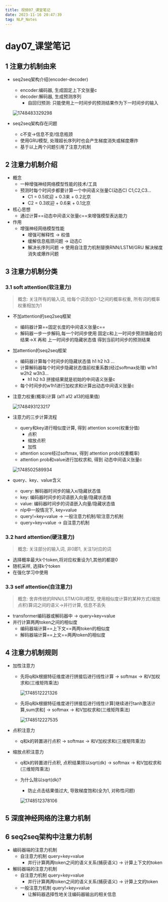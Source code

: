 ```yaml
---
title: 视频07_课堂笔记
date: 2023-11-16 20:47:39
tag: NLP_Notes
---
```


# day07_课堂笔记

## 1 注意力机制由来

- seq2seq架构介绍(encoder-decoder)

  - encoder:编码器, 生成固定上下文张量c
  - decoder:解码器, 生成预测序列
    - 自回归预测: 只能使用上一时间步的预测结果作为下一时间步的输入

  ![1748483329298](1748483329298.png)

- seq2seq架构存在问题

  - c不变->信息不变/信息瓶颈
  - 使用GRU模型, 处理超长序列时也会产生梯度消失或梯度爆炸
  - 基于以上两个问题引用了注意力机制

## 2 注意力机制介绍

- 概念
  - 一种增强神经网络模型性能的技术/工具
  - 预测时每个时间步都要计算一个中间语义张量C(动态C) C1,C2,C3...
    - C1 = 0.5欢迎 + 0.3来 + 0.2北京
    - C2 = 0.3欢迎 + 0.6来 + 0.1北京
- 核心思想
  - 通过计算==动态中间语义张量c==来增强模型表达能力
- 作用
  - 增强神经网络模型性能
    - 增强可解释性 -> 权值
    - 缓解信息瓶颈问题 -> 动态C
    - 解决长序列问题 -> 使用自注意力机制替换RNN/LSTM/GRU 解决梯度消失或爆炸问题

## 3 注意力机制分类

### 3.1 soft attention(软注意力)

> 概念: 关注所有的输入词, 给每个词添加0-1之间的概率权重, 所有词的概率权重相加为1

- 不加attention的seq2seq框架

  - 编码器计算==固定长度的中间语义张量c==
  - 解码器一步一步解码,每一个时间步使用 固定c和上一时间步预测值融合的结果->X 再和 上一时间步的隐藏状态值 得到当前时间步的预测结果

- 加attention的seq2seq框架

  - 编码器计算每个时间步的隐藏状态值 h1 h2 h3 ...
  - 计算解码器每个时间步隐藏状态值前权重系数(经过softmax处理)  w1h1 w2h2 w3h3...
    - h1 h2 h3 拼接结果就是初始的中间语义张量c
  - 每个时间步的w1h1进行加权求和计算出动态中间语义张量c

- 注意力权重(概率)计算 (a11 a12 a13的结果值)

  ![1748493123217](1748493123217.png)

- 注意力的三步计算流程

  - query和key进行相似度计算, 得到 attention score(权重分值)
    - 点积
    - 缩放点积
    - 加性
  - attention score经过softmax, 得到 attention prob(权重概率)
  - attention prob和value进行加权求和, 得到 动态中间语义张量c

  ![1748502589934](1748502589934.png)

- query、key、value含义

  - query: 解码器时间步的输入x/隐藏状态值
  - key: 编码器时间步的词语嵌入向量/隐藏状态值
  - value: 编码器时间步的词语嵌入向量/隐藏状态值
  - nlp中一般情况下, key=value
  - query!=key=value -> 一般注意力机制/软注意力机制
  - query=key=value -> 自注意力机制

### 3.2 hard attention(硬注意力)

> 概念: 关注部分的输入词, 非0即1, 关注1对应的词

- 选择概率最大k个token,将对应权重设为1,其他的都是0
- 随机采样, 选择k个token
- 在强化学习中使用

### 3.3 self attention(自注意力)

> 概念: 舍弃传统的RNN/LSTM/GRU模型, 使用相似度计算的某种方式(缩放点积)算词之间的语义->并行计算, 信息不丢失

- transformer编码器或解码器中 -> query=key=value
- 并行计算两两token之间的相似度
  - 编码器端计算==上下文==两两token的相似度
  - 解码器端计算==上文==两两token的相似度

## 4 注意力机制规则

- 加性注意力

  - 先将q和k根据特征维度进行拼接后进行线性计算 -> softmax -> 和V加权求和(三维矩阵乘法)

    ![1748512221326](1748512221326.png)

  - 先将q和k根据特征维度进行拼接后进行线性计算[继续进行tanh激活计算,sum求和] -> softmax -> 和V加权求和(三维矩阵乘法)

    ![1748512227535](1748512227535.png)

- 点积注意力

  - q和k的转置进行点积 -> softmax -> 和V加权求和(三维矩阵乘法)

- 缩放点积注意力

  - q和k的转置进行点积, 点积结果除以sqrt(dk) -> softmax -> 和V加权求和(三维矩阵乘法)

  - 为什么除以sqrt(dk)?

    - 防止点击结果值过大, 导致梯度饱和(全为1, 对称性问题)

    ![1748512378106](1748512378106.png)

## 5 深度神经网络的注意力机制



## 6 seq2seq架构中注意力机制

- 编码器端的注意力机制
  - 自注意力机制 query=key=value
    - 并行计算两两token之间的语义关系(捕获语义) -> 计算上下文的token
- 解码器端的注意力机制
  - 自注意力机制 query=key=value
    - 并行计算两两token之间的语义关系(捕获语义) -> 计算上文的token
  - 一般注意力机制 query!=key=value
    - 让解码器选择性地关注编码器输出的相关信息





































